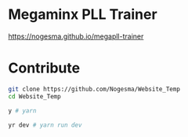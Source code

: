 # Megaminx PLL Trainer

https://nogesma.github.io/megapll-trainer

# Contribute

````bash
git clone https://github.com/Nogesma/Website_Temp
cd Website_Temp

y # yarn

yr dev # yarn run dev
````
